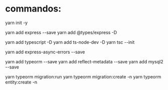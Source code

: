 # commandos:

yarn init -y

yarn add express --save
yarn add @types/express -D

yarn add typescript -D
yarn add ts-node-dev -D
yarn tsc --init

yarn add express-async-errors --save

yarn add typeorm --save
yarn add reflect-metadata --save
yarn add mysql2 --save

yarn typeorm migration:run
yarn typeorm migration:create -n <Nome>
yarn typeorm entity:create -n <Nome>
